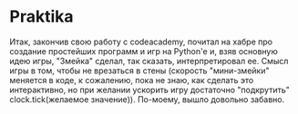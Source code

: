 Praktika
========
Итак, закончив свою работу с codeacademy, почитал на хабре про создание простейших программ и игр на Python'е и, взяв основную идею игры, "Змейка"
сделал, так сказать, интерпретировал ее. Смысл игры в том, чтобы не врезаться в стены (скорость "мини-змейки" меняется в коде, к сожалению, пока не знаю, как 
сделать это интерактивно, но при желании ускорить игру достаточно "подкрутить" clock.tick(желаемое значение)). По-моему, вышло довольно забавно.
